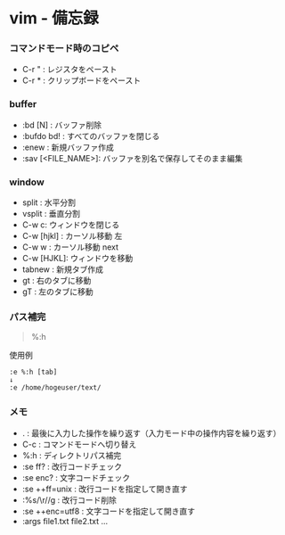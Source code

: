 # vim - 備忘録


### コマンドモード時のコピペ

* C-r " : レジスタをペースト
* C-r * : クリップボードをペースト


### buffer

* :bd [N] : バッファ削除
* :bufdo bd! : すべてのバッファを閉じる
* :enew : 新規バッファ作成
* :sav \[\<FILE_NAME\>\]: バッファを別名で保存してそのまま編集

### window

* split : 水平分割
* vsplit : 垂直分割
* C-w c: ウィンドウを閉じる
* C-w [hjkl] : カーソル移動 左
* C-w w : カーソル移動 next
* C-w [HJKL]: ウィンドウを移動
* tabnew : 新規タブ作成
* gt : 右のタブに移動
* gT : 左のタブに移動

### パス補完

> %:h

使用例

```
:e %:h [tab]
↓
:e /home/hogeuser/text/
```
### メモ

* . : 最後に入力した操作を繰り返す（入力モード中の操作内容を繰り返す）
* C-c : コマンドモードへ切り替え
* %:h : ディレクトリパス補完
* :se ff? : 改行コードチェック
* :se enc? : 文字コードチェック
* :se ++ff=unix : 改行コードを指定して開き直す
* :%s/\r//g : 改行コード削除
* :se ++enc=utf8 : 文字コードを指定して開き直す
* :args file1.txt file2.txt ...

